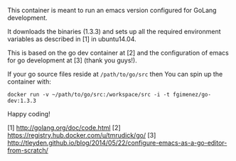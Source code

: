 This container is meant to run an emacs version configured for GoLang development.

It downloads the binaries (1.3.3) and sets up all the required environment variables as described in [1] in ubuntu14.04.

This is based on the go dev container at [2] and the configuration of emacs for go development at [3] (thank you guys!).

If your go source files reside at `/path/to/go/src` then You can spin up the container with:

    docker run -v ~/path/to/go/src:/workspace/src -i -t fgimenez/go-dev:1.3.3

Happy coding!

[1] http://golang.org/doc/code.html
[2] https://registry.hub.docker.com/u/tmrudick/go/
[3] http://tleyden.github.io/blog/2014/05/22/configure-emacs-as-a-go-editor-from-scratch/

